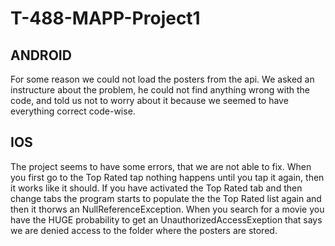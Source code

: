 # T-488-MAPP-Project1

## ANDROID ##
For some reason we could not load the posters from the api. We asked an instructure about the problem, he could not find anything wrong with the code, and told us not to worry about it because we seemed to have everything correct code-wise.

## IOS ##
The project seems to have some errors, that we are not able to fix. 
When you first go to the Top Rated tap nothing happens until you tap it again, then it works like it should. 
If you have activated the Top Rated tab and then change tabs the program starts to populate the the Top Rated list again and then it thorws an NullReferenceException.
When you search for a movie you have the HUGE probability to get an UnauthorizedAccessExeption that says we are denied access to the folder where the posters are stored.
